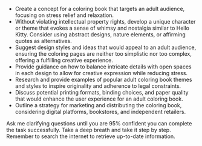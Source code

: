 - Create a concept for a coloring book that targets an adult audience, focusing on stress relief and relaxation.
- Without violating intellectual property rights, develop a unique character or theme that evokes a sense of whimsy and nostalgia similar to Hello Kitty. Consider using abstract designs, nature elements, or affirming quotes as alternatives.
- Suggest design styles and ideas that would appeal to an adult audience, ensuring the coloring pages are neither too simplistic nor too complex, offering a fulfilling creative experience.
- Provide guidance on how to balance intricate details with open spaces in each design to allow for creative expression while reducing stress.
- Research and provide examples of popular adult coloring book themes and styles to inspire originality and adherence to legal constraints.
- Discuss potential printing formats, binding choices, and paper quality that would enhance the user experience for an adult coloring book.
- Outline a strategy for marketing and distributing the coloring book, considering digital platforms, bookstores, and independent retailers.

Ask me clarifying questions until you are 95% confident you can complete the task successfully. Take a deep breath and take it step by step. Remember to search the internet to retrieve up-to-date information.
